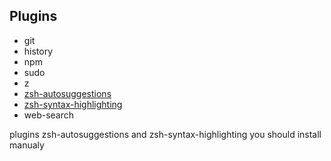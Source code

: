 ## Plugins

- git
- history
- npm
- sudo
- z
- [zsh-autosuggestions](https://github.com/zsh-users/zsh-autosuggestions/blob/master/INSTALL.md)
- [zsh-syntax-highlighting](https://github.com/zsh-users/zsh-syntax-highlighting/blob/master/INSTALL.md)
- web-search

plugins zsh-autosuggestions and zsh-syntax-highlighting you should install manualy 
